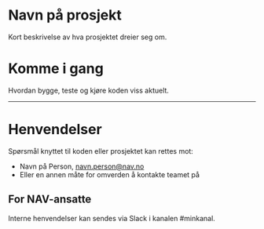 Navn på prosjekt
================

Kort beskrivelse av hva prosjektet dreier seg om.

# Komme i gang

Hvordan bygge, teste og kjøre koden viss aktuelt.

---

# Henvendelser

Spørsmål knyttet til koden eller prosjektet kan rettes mot:

* Navn på Person, navn.person@nav.no
* Eller en annen måte for omverden å kontakte teamet på

## For NAV-ansatte

Interne henvendelser kan sendes via Slack i kanalen #minkanal.
